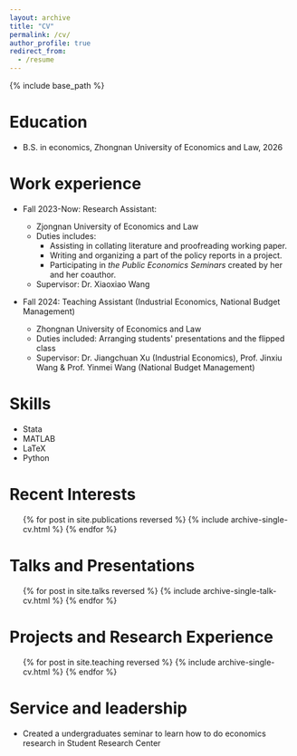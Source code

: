 ```yaml
---
layout: archive
title: "CV"
permalink: /cv/
author_profile: true
redirect_from:
  - /resume
---
```


{% include base_path %}

Education
======
* B.S. in economics, Zhongnan University of Economics and Law, 2026

Work  experience
======
* Fall 2023-Now: Research Assistant:
  * Zjongnan University of Economics and Law
  * Duties includes:
     * Assisting in collating literature and proofreading working paper.  
     * Writing and organizing a part of the policy reports in a project.  
     * Participating in _the Public Economics Seminars_ created by her and her coauthor.  
  * Supervisor: Dr. Xiaoxiao Wang

* Fall 2024: Teaching Assistant (Industrial Economics, National Budget Management) 
  * Zhongnan University of Economics and Law
  * Duties included: Arranging students' presentations and the flipped class
  * Supervisor: Dr. Jiangchuan Xu (Industrial Economics),  Prof. Jinxiu Wang & Prof. Yinmei Wang (National Budget Management)

  
Skills
======
* Stata
* MATLAB
* LaTeX
* Python

Recent Interests
======
  <ul>{% for post in site.publications reversed %}
    {% include archive-single-cv.html %}
  {% endfor %}</ul>
  
Talks and Presentations
======
  <ul>{% for post in site.talks reversed %}
    {% include archive-single-talk-cv.html  %}
  {% endfor %}</ul>
  
Projects and Research Experience
======
  <ul>{% for post in site.teaching reversed %}
    {% include archive-single-cv.html %}
  {% endfor %}</ul>
  
Service and leadership
======
* Created a undergraduates seminar to learn how to do economics research in Student Research Center
